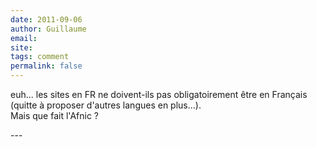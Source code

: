 ```yaml
---
date: 2011-09-06
author: Guillaume
email: 
site: 
tags: comment
permalink: false
---
```


<p>euh... les sites en FR ne doivent-ils pas obligatoirement être en Français (quitte à proposer d'autres langues en plus...).<br />
Mais que fait l'Afnic ?</p>
---